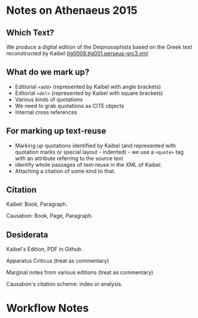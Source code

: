 # Notes on Athenaeus 2015

## Which Text?
We produce a digital edition of the Deipnosophists based on the Greek text reconstructed by Kaibel
[tlg0008.tlg001.perseus-grc3.xml](https://github.com/PerseusDL/canonical/blob/master/CTS_XML_TEI/perseus/greekLit/tlg0008/tlg001/tlg0008.tlg001.perseus-grc3.xml)

## What do we mark up?

- Editiorial `<add>` (represented by Kaibel with angle brackets)
- Editorial `<del>` (represented by Kaibel with square brackets)
- Various kinds of quotations
- We need to grab quotations as CITE objects
- Internal cross references

## For marking up text-reuse

- Marking up quotations identified by Kaibel (and represented with quotation marks or special layout - indented) - we use a `<quote>` tag with an attribute referring to the source text
- Identify whole passages of text-reuse in the XML of Kaibel. 
- Attaching a citation of some kind to that. 

## Citation

Kaibel: Book, Paragraph.

Causabon: Book, Page, Paragraph.

## Desiderata

Kaibel's Edition, PDF in Github.

Apparatus Criticus (treat as commentary)

Marginal notes from various editions (treat as commentary)

Causabon's citation scheme: index or analysis.


# Workflow Notes





